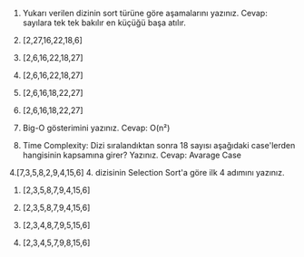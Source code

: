 1. Yukarı verilen dizinin sort türüne göre aşamalarını yazınız.
Cevap: sayılara tek tek bakılır en küçüğü başa atılır.
1. [2,27,16,22,18,6]

2. [2,6,16,22,18,27]

3. [2,6,16,22,18,27]

4. [2,6,16,18,22,27]

5. [2,6,16,18,22,27]

2. Big-O gösterimini yazınız.
Cevap: O(n²)

3. Time Complexity: Dizi sıralandıktan sonra 18 sayısı aşağıdaki case'lerden hangisinin kapsamına girer? Yazınız.
Cevap: Avarage Case 

4.[7,3,5,8,2,9,4,15,6] 4. dizisinin Selection Sort'a göre ilk 4 adımını yazınız.

1. [2,3,5,8,7,9,4,15,6]

2. [2,3,5,8,7,9,4,15,6]

3. [2,3,4,8,7,9,5,15,6]

4. [2,3,4,5,7,9,8,15,6]
